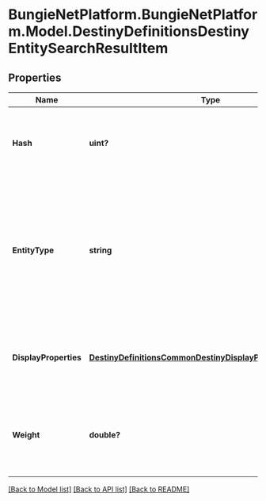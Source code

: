 # BungieNetPlatform.BungieNetPlatform.Model.DestinyDefinitionsDestinyEntitySearchResultItem
## Properties

Name | Type | Description | Notes
------------ | ------------- | ------------- | -------------
**Hash** | **uint?** | The hash identifier of the entity. You will use this to look up the DestinyDefinition relevant for the entity found. | [optional] 
**EntityType** | **string** | The type of entity, returned as a string matching the DestinyDefinition&#39;s contract class name. You&#39;ll have to have your own mapping from class names to actually looking up those definitions in the manifest databases. | [optional] 
**DisplayProperties** | [**DestinyDefinitionsCommonDestinyDisplayPropertiesDefinition**](DestinyDefinitionsCommonDestinyDisplayPropertiesDefinition.md) | Basic display properties on the entity, so you don&#39;t have to look up the definition to show basic results for the item. | [optional] 
**Weight** | **double?** | The ranking value for sorting that we calculated using our relevance formula. This will hopefully get better with time and iteration. | [optional] 

[[Back to Model list]](../README.md#documentation-for-models) [[Back to API list]](../README.md#documentation-for-api-endpoints) [[Back to README]](../README.md)

